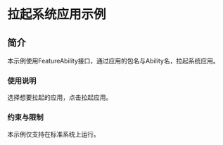 # 拉起系统应用示例

## 简介

本示例使用FeatureAbility接口，通过应用的包名与Ability名，拉起系统应用。

### 使用说明

选择想要拉起的应用，点击拉起应用。

### 约束与限制

本示例仅支持在标准系统上运行。